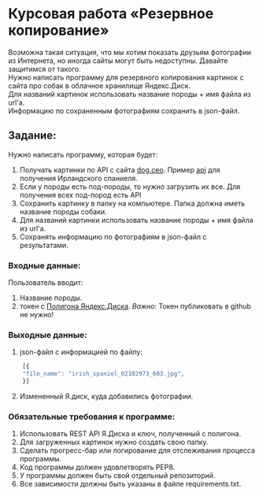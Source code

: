 # Курсовая работа «Резервное копирование»

Возможна такая ситуация, что мы хотим показать друзьям фотографии из Интернета, но иногда сайты могут быть недоступны. Давайте защитимся от такого.  
Нужно написать программу для резервного копирования картинок с сайта про собак в облачное хранилище Яндекс.Диск.  
Для названий картинок использовать название породы + имя файла из url'а.  
Информацию по сохраненным фотографиям сохранить в json-файл.

## Задание:
Нужно написать программу, которая будет:
1. Получать картинки по API с сайта [dog.ceo](https://dog.ceo/dog-api/documentation/). Пример [api](https://dog.ceo/api/breed/spaniel/irish/images/random) для получения Ирландского спаниеля.
2. Если у породы есть под-породы, то нужно загрузить их все. Для получения всех под-пород есть API
2. Сохранить картинку в папку на компьютере. Папка должна иметь название породы собаки.
3. Для названий картинки использовать название породы + имя файла из url'а.
4. Сохранять информацию по фотографиям в json-файл с результатами. 


### Входные данные:
Пользователь вводит:
1. Название породы.
2. токен с [Полигона Яндекс.Диска](https://yandex.ru/dev/disk/poligon/).
*Важно:* Токен публиковать в github не нужно!

### Выходные данные:
1. json-файл с информацией по файлу:
```javascript
    [{
    "file_name": "irish_spaniel_02102973_603.jpg",
    }]
```
2. Измененный Я.диск, куда добавились фотографии.
​
​
### Обязательные требования к программе:
1. Использовать REST API Я.Диска и ключ, полученный с полигона.
2. Для загруженных картинок нужно создать свою папку.
3. Сделать прогресс-бар или логирование для отслеживания процесса программы.
4. Код программы должен удовлетворять PEP8.
5. У программы должен быть свой отдельный репозиторий. 
6. Все зависимости должны быть указаны в файле requiremеnts.txt.

